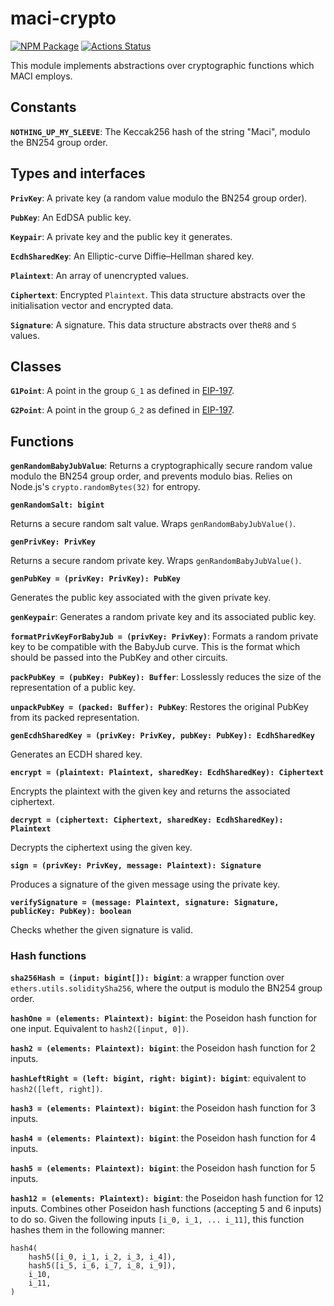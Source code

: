 # maci-crypto

[![NPM Package][crypto-npm-badge]][crypto-npm-link]
[![Actions Status][crypto-actions-badge]][crypto-actions-link]

This module implements abstractions over cryptographic functions which MACI
employs.

## Constants

**`NOTHING_UP_MY_SLEEVE`**: The Keccak256 hash of the string "Maci", modulo
the BN254 group order.

## Types and interfaces

**`PrivKey`**: A private key (a random value modulo the BN254 group order).

**`PubKey`**: An EdDSA public key.

**`Keypair`**: A private key and the public key it generates.

**`EcdhSharedKey`**: An Elliptic-curve Diffie–Hellman shared key.

**`Plaintext`**: An array of unencrypted values.

**`Ciphertext`**: Encrypted `Plaintext`. This data structure abstracts over the
initialisation vector and encrypted data.

**`Signature`**: A signature. This data structure abstracts over the`R8` and
`S` values.

## Classes

**`G1Point`**: A point in the group `G_1` as defined in
[EIP-197](https://eips.ethereum.org/EIPS/eip-197).

**`G2Point`**: A point in the group `G_2` as defined in
[EIP-197](https://eips.ethereum.org/EIPS/eip-197).

## Functions

**`genRandomBabyJubValue`**: Returns a cryptographically secure random value
modulo the BN254 group order, and prevents modulo bias. Relies on Node.js's
`crypto.randomBytes(32)` for entropy.

**`genRandomSalt: bigint`**

Returns a secure random salt value. Wraps `genRandomBabyJubValue()`.

**`genPrivKey: PrivKey`**

Returns a secure random private key. Wraps `genRandomBabyJubValue()`.

**`genPubKey = (privKey: PrivKey): PubKey `**

Generates the public key associated with the given private key.

**`genKeypair`**: Generates a random private key and its associated public key.

**`formatPrivKeyForBabyJub = (privKey: PrivKey)`**: Formats a random private
key to be compatible with the BabyJub curve. This is the format which should be
passed into the PubKey and other circuits.

**`packPubKey = (pubKey: PubKey): Buffer`**: Losslessly reduces the size of the
representation of a public key.

**`unpackPubKey = (packed: Buffer): PubKey`**: Restores the original PubKey
from its packed representation.

**`genEcdhSharedKey = (privKey: PrivKey, pubKey: PubKey): EcdhSharedKey`**

Generates an ECDH shared key.

**`encrypt = (plaintext: Plaintext, sharedKey: EcdhSharedKey): Ciphertext`**

Encrypts the plaintext with the given key and returns the
associated ciphertext.

**`decrypt = (ciphertext: Ciphertext, sharedKey: EcdhSharedKey): Plaintext`**

Decrypts the ciphertext using the given key.

**`sign = (privKey: PrivKey, message: Plaintext): Signature`**

Produces a signature of the given message using the private key.

**`verifySignature = (message: Plaintext, signature: Signature, publicKey: PubKey): boolean`**

Checks whether the given signature is valid.

### Hash functions

**`sha256Hash = (input: bigint[]): bigint`**: a wrapper function over
`ethers.utils.soliditySha256`, where the output is modulo the BN254 group
order.

**`hashOne = (elements: Plaintext): bigint`**: the Poseidon hash function for
one input. Equivalent to `hash2([input, 0])`.

**`hash2 = (elements: Plaintext): bigint`**: the Poseidon hash function for 2
inputs.

**`hashLeftRight = (left: bigint, right: bigint): bigint`**: equivalent to
`hash2([left, right])`.

**`hash3 = (elements: Plaintext): bigint`**: the Poseidon hash function for 3
inputs.

**`hash4 = (elements: Plaintext): bigint`**: the Poseidon hash function for 4
inputs.

**`hash5 = (elements: Plaintext): bigint`**: the Poseidon hash function for 5
inputs.

**`hash12 = (elements: Plaintext): bigint`**: the Poseidon hash function for 12
inputs. Combines other Poseidon hash functions (accepting 5 and 6 inputs) to do
so. Given the following inputs `[i_0, i_1, ... i_11]`, this function hashes
them in the following manner:

```
hash4(
    hash5([i_0, i_1, i_2, i_3, i_4]),
    hash5([i_5, i_6, i_7, i_8, i_9]),
    i_10,
    i_11,
)
```

[crypto-npm-badge]: https://img.shields.io/npm/v/maci-crypto.svg
[crypto-npm-link]: https://www.npmjs.com/package/maci-crypto
[crypto-actions-badge]: https://github.com/privacy-scaling-explorations/maci/actions/workflows/crypto-build.yml/badge.svg
[crypto-actions-link]: https://github.com/privacy-scaling-explorations/maci/actions?query=workflow%3Acrypto
